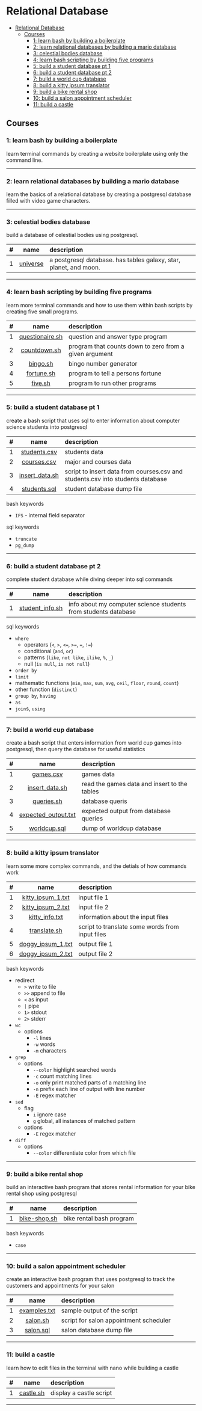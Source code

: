 # Relational Database

- [Relational Database](#relational-database)
  - [Courses](#courses)
    - [1: learn bash by building a boilerplate](#1-learn-bash-by-building-a-boilerplate)
    - [2: learn relational databases by building a mario database](#2-learn-relational-databases-by-building-a-mario-database)
    - [3: celestial bodies database](#3-celestial-bodies-database)
    - [4: learn bash scripting by building five programs](#4-learn-bash-scripting-by-building-five-programs)
    - [5: build a student database pt 1](#5-build-a-student-database-pt-1)
    - [6: build a student database pt 2](#6-build-a-student-database-pt-2)
    - [7: build a world cup database](#7-build-a-world-cup-database)
    - [8: build a kitty ipsum translator](#8-build-a-kitty-ipsum-translator)
    - [9: build a bike rental shop](#9-build-a-bike-rental-shop)
    - [10: build a salon appointment scheduler](#10-build-a-salon-appointment-scheduler)
    - [11: build a castle](#11-build-a-castle)

## Courses
### 1: learn bash by building a boilerplate
learn terminal commands by creating a website boilerplate using only the command line.
<hr/>

### 2: learn relational databases by building a mario database
learn the basics of a relational database by creating a postgresql database filled with video game characters.
<hr/>

### 3: celestial bodies database
build a database of celestial bodies using postgresql.

#|name|description
:-:|:-:|:--
1|[universe](./03_universe/universe.sql)|a postgresql database. has tables galaxy, star, planet, and moon.
<hr/>

### 4: learn bash scripting by building five programs
learn more terminal commands and how to use them within bash scripts by creating five small programs.

#|name|description
:-:|:-:|:--
1|[questionaire.sh](./04_bash_five_programs/questionaire.sh)|question and answer type program
2|[countdown.sh](./04_bash_five_programs/countdown.sh)|program that counts down to zero from a given argument
3|[bingo.sh](./04_bash_five_programs/bingo.sh)|bingo number generator
4|[fortune.sh](./04_bash_five_programs/fortune.sh)|program to tell a persons fortune
5|[five.sh](./04_bash_five_programs/five.sh)|program to run other programs
<hr/>

### 5: build a student database pt 1
create a bash script that uses sql to enter information about computer science students into postgresql

#|name|description
:-:|:-:|:--
1|[students.csv](./05_student_database_pt1/students.csv)|students data
2|[courses.csv](./05_student_database_pt1/courses.csv)|major and courses data
3|[insert_data.sh](./05_student_database_pt1/insert_data.sh)|script to insert data from courses.csv and students.csv into students database
4|[students.sql](./05_student_database_pt1/students.sql)|student database dump file

bash keywords
- `IFS` - internal field separator 

sql keywords
- `truncate`
- `pg_dump`

<hr/>

### 6: build a student database pt 2
complete student database while diving deeper into sql commands

#|name|description
:-:|:-:|:--
1|[student_info.sh](./06_student_database_pt2/student_info.sh)|info about my computer science students from students database

sql keywords
- `where`
  - operators (`<`, `>`, `<=`, `>=`, `=`, `!=`)
  - conditional (`and`, `or`)
  - patterns (`like`, `not like`, `ilike`, `%`, `_`)
  - null (`is null`, `is not null`)
- `order by`
- `limit`
- mathematic functions (`min`, `max`, `sum`, `avg`, `ceil`, `floor`, `round`, `count`)
- other function (`distinct`)
- `group by`, `having`
- `as`
- `join`s, `using`

<hr/>

### 7: build a world cup database
create a bash script that enters information from world cup games into postgresql, then query the database for useful statistics

#|name|description
:-:|:-:|:--
1|[games.csv](./07_world_cup_database/games.csv)|games data
2|[insert_data.sh](./07_world_cup_database/insert_data.sh)|read the games data and insert to the tables
3|[queries.sh](./07_world_cup_database/queries.sh)|database queris
4|[expected_output.txt](./07_world_cup_database/expected_output.txt)|expected output from database queries
5|[worldcup.sql](./07_world_cup_database/worldcup.sql)|dump of worldcup database

<hr/>

### 8: build a kitty ipsum translator
learn some more complex commands, and the detials of how commands work

#|name|description
:-:|:-:|:--
1|[kitty_ipsum_1.txt](./08_kitty_ipsum_translator/kitty_ipsum_1.txt)|input file 1
2|[kitty_ipsum_2.txt](./08_kitty_ipsum_translator/kitty_ipsum_2.txt)|input file 2
3|[kitty_info.txt](./08_kitty_ipsum_translator/kitty_info.txt)|information about the input files
4|[translate.sh](./08_kitty_ipsum_translator/translate.sh)|script to translate some words from input files
5|[doggy_ipsum_1.txt](./08_kitty_ipsum_translator/doggy_ipsum_1.txt)|output file 1
6|[doggy_ipsum_2.txt](./08_kitty_ipsum_translator/doggy_ipsum_2.txt)|output file 2

bash keywords
- redirect
  - `>` write to file
  - `>>` append to file
  - `<` as input
  - `|` pipe
  - `1>` stdout
  - `2>` stderr
- `wc`
  - options
    - `-l` lines
    - `-w` words
    - `-m` characters
- `grep`
  - options
    - `--color` highlight searched words
    - `-c` count matching lines
    - `-o` only print matched parts of a matching line
    - `-n` prefix each line of output with line number 
    - `-E` regex matcher
- `sed`
  - flag
    - `i` ignore case
    - `g` global, all instances of matched pattern
  - options
    - `-E` regex matcher 
- `diff`
  - options
    - `--color` differentiate color from which file

<hr/>

### 9: build a bike rental shop
build an interactive bash program that stores rental information for your bike rental shop using postgresql

#|name|description
:-:|:-:|:--
1|[bike-shop.sh](./09_bike_rental_shop/bike-shop.sh)|bike rental bash program

bash keywords
- `case`

<hr/>

### 10: build a salon appointment scheduler
create an interactive bash program that uses postgresql to track the customers and appointments for your salon

#|name|description
:-:|:-:|:--
1|[examples.txt](./10_salon_appointment_scheduler/examples.txt)|sample output of the script
2|[salon.sh](./10_salon_appointment_scheduler/salon.sh)|script for salon appointment scheduler
3|[salon.sql](./10_salon_appointment_scheduler/salon.sql)|salon database dump file

<hr/>

### 11: build a castle
learn how to edit files in the terminal with nano while building a castle

#|name|description
:-:|:-:|:--
1|[castle.sh](./11_build_a_castle/castle.sh)|display a castle script

<hr/>

<!--

### 


#|name|description
:-:|:-:|:--
|[](./)|

<hr/>
-->


